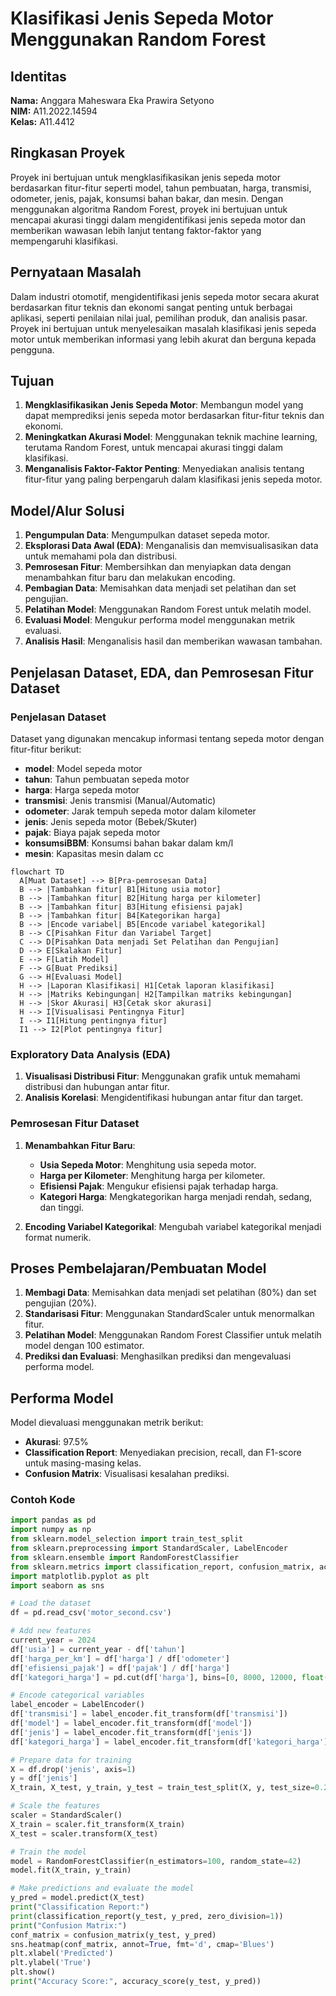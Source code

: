 # Klasifikasi Jenis Sepeda Motor Menggunakan Random Forest

## Identitas

**Nama:** Anggara Maheswara Eka Prawira Setyono  
**NIM:** A11.2022.14594  
**Kelas:** A11.4412

## Ringkasan Proyek

Proyek ini bertujuan untuk mengklasifikasikan jenis sepeda motor berdasarkan fitur-fitur seperti model, tahun pembuatan, harga, transmisi, odometer, jenis, pajak, konsumsi bahan bakar, dan mesin. Dengan menggunakan algoritma Random Forest, proyek ini bertujuan untuk mencapai akurasi tinggi dalam mengidentifikasi jenis sepeda motor dan memberikan wawasan lebih lanjut tentang faktor-faktor yang mempengaruhi klasifikasi.

## Pernyataan Masalah

Dalam industri otomotif, mengidentifikasi jenis sepeda motor secara akurat berdasarkan fitur teknis dan ekonomi sangat penting untuk berbagai aplikasi, seperti penilaian nilai jual, pemilihan produk, dan analisis pasar. Proyek ini bertujuan untuk menyelesaikan masalah klasifikasi jenis sepeda motor untuk memberikan informasi yang lebih akurat dan berguna kepada pengguna.

## Tujuan

1. **Mengklasifikasikan Jenis Sepeda Motor**: Membangun model yang dapat memprediksi jenis sepeda motor berdasarkan fitur-fitur teknis dan ekonomi.
2. **Meningkatkan Akurasi Model**: Menggunakan teknik machine learning, terutama Random Forest, untuk mencapai akurasi tinggi dalam klasifikasi.
3. **Menganalisis Faktor-Faktor Penting**: Menyediakan analisis tentang fitur-fitur yang paling berpengaruh dalam klasifikasi jenis sepeda motor.

## Model/Alur Solusi
1. **Pengumpulan Data**: Mengumpulkan dataset sepeda motor.
2. **Eksplorasi Data Awal (EDA)**: Menganalisis dan memvisualisasikan data untuk memahami pola dan distribusi.
3. **Pemrosesan Fitur**: Membersihkan dan menyiapkan data dengan menambahkan fitur baru dan melakukan encoding.
4. **Pembagian Data**: Memisahkan data menjadi set pelatihan dan set pengujian.
5. **Pelatihan Model**: Menggunakan Random Forest untuk melatih model.
6. **Evaluasi Model**: Mengukur performa model menggunakan metrik evaluasi.
7. **Analisis Hasil**: Menganalisis hasil dan memberikan wawasan tambahan.

## Penjelasan Dataset, EDA, dan Pemrosesan Fitur Dataset

### Penjelasan Dataset

Dataset yang digunakan mencakup informasi tentang sepeda motor dengan fitur-fitur berikut:
- **model**: Model sepeda motor
- **tahun**: Tahun pembuatan sepeda motor
- **harga**: Harga sepeda motor
- **transmisi**: Jenis transmisi (Manual/Automatic)
- **odometer**: Jarak tempuh sepeda motor dalam kilometer
- **jenis**: Jenis sepeda motor (Bebek/Skuter)
- **pajak**: Biaya pajak sepeda motor
- **konsumsiBBM**: Konsumsi bahan bakar dalam km/l
- **mesin**: Kapasitas mesin dalam cc

```mermaid
flowchart TD
  A[Muat Dataset] --> B[Pra-pemrosesan Data]
  B --> |Tambahkan fitur| B1[Hitung usia motor]
  B --> |Tambahkan fitur| B2[Hitung harga per kilometer]
  B --> |Tambahkan fitur| B3[Hitung efisiensi pajak]
  B --> |Tambahkan fitur| B4[Kategorikan harga]
  B --> |Encode variabel| B5[Encode variabel kategorikal]
  B --> C[Pisahkan Fitur dan Variabel Target]
  C --> D[Pisahkan Data menjadi Set Pelatihan dan Pengujian]
  D --> E[Skalakan Fitur]
  E --> F[Latih Model]
  F --> G[Buat Prediksi]
  G --> H[Evaluasi Model]
  H --> |Laporan Klasifikasi| H1[Cetak laporan klasifikasi]
  H --> |Matriks Kebingungan| H2[Tampilkan matriks kebingungan]
  H --> |Skor Akurasi| H3[Cetak skor akurasi]
  H --> I[Visualisasi Pentingnya Fitur]
  I --> I1[Hitung pentingnya fitur]
  I1 --> I2[Plot pentingnya fitur]
```
### Exploratory Data Analysis (EDA)

1. **Visualisasi Distribusi Fitur**: Menggunakan grafik untuk memahami distribusi dan hubungan antar fitur.
2. **Analisis Korelasi**: Mengidentifikasi hubungan antar fitur dan target.

### Pemrosesan Fitur Dataset

1. **Menambahkan Fitur Baru**:
   - **Usia Sepeda Motor**: Menghitung usia sepeda motor.
   - **Harga per Kilometer**: Menghitung harga per kilometer.
   - **Efisiensi Pajak**: Mengukur efisiensi pajak terhadap harga.
   - **Kategori Harga**: Mengkategorikan harga menjadi rendah, sedang, dan tinggi.

2. **Encoding Variabel Kategorikal**: Mengubah variabel kategorikal menjadi format numerik.

## Proses Pembelajaran/Pembuatan Model

1. **Membagi Data**: Memisahkan data menjadi set pelatihan (80%) dan set pengujian (20%).
2. **Standarisasi Fitur**: Menggunakan StandardScaler untuk menormalkan fitur.
3. **Pelatihan Model**: Menggunakan Random Forest Classifier untuk melatih model dengan 100 estimator.
4. **Prediksi dan Evaluasi**: Menghasilkan prediksi dan mengevaluasi performa model.

## Performa Model

Model dievaluasi menggunakan metrik berikut:
- **Akurasi**: 97.5%
- **Classification Report**: Menyediakan precision, recall, dan F1-score untuk masing-masing kelas.
- **Confusion Matrix**: Visualisasi kesalahan prediksi.

### Contoh Kode

```python
import pandas as pd
import numpy as np
from sklearn.model_selection import train_test_split
from sklearn.preprocessing import StandardScaler, LabelEncoder
from sklearn.ensemble import RandomForestClassifier
from sklearn.metrics import classification_report, confusion_matrix, accuracy_score
import matplotlib.pyplot as plt
import seaborn as sns

# Load the dataset
df = pd.read_csv('motor_second.csv')

# Add new features
current_year = 2024
df['usia'] = current_year - df['tahun']
df['harga_per_km'] = df['harga'] / df['odometer']
df['efisiensi_pajak'] = df['pajak'] / df['harga']
df['kategori_harga'] = pd.cut(df['harga'], bins=[0, 8000, 12000, float('inf')], labels=['rendah', 'sedang', 'tinggi'])

# Encode categorical variables
label_encoder = LabelEncoder()
df['transmisi'] = label_encoder.fit_transform(df['transmisi'])
df['model'] = label_encoder.fit_transform(df['model'])
df['jenis'] = label_encoder.fit_transform(df['jenis'])
df['kategori_harga'] = label_encoder.fit_transform(df['kategori_harga'])

# Prepare data for training
X = df.drop('jenis', axis=1)
y = df['jenis']
X_train, X_test, y_train, y_test = train_test_split(X, y, test_size=0.2, random_state=42)

# Scale the features
scaler = StandardScaler()
X_train = scaler.fit_transform(X_train)
X_test = scaler.transform(X_test)

# Train the model
model = RandomForestClassifier(n_estimators=100, random_state=42)
model.fit(X_train, y_train)

# Make predictions and evaluate the model
y_pred = model.predict(X_test)
print("Classification Report:")
print(classification_report(y_test, y_pred, zero_division=1))
print("Confusion Matrix:")
conf_matrix = confusion_matrix(y_test, y_pred)
sns.heatmap(conf_matrix, annot=True, fmt='d', cmap='Blues')
plt.xlabel('Predicted')
plt.ylabel('True')
plt.show()
print("Accuracy Score:", accuracy_score(y_test, y_pred))
